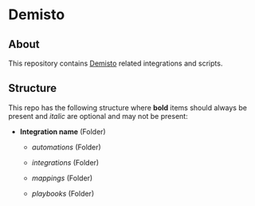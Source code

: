 # Demisto

## About

This repository contains [Demisto](https://www.demisto.com/) related integrations and scripts.

## Structure

This repo has the following structure where **bold** items should always be present and *italic* are optional and may not be present:

- **Integration name** (Folder)

  - *automations* (Folder)

  - *integrations* (Folder)
  
  - *mappings* (Folder)
  
  - *playbooks* (Folder)
  

